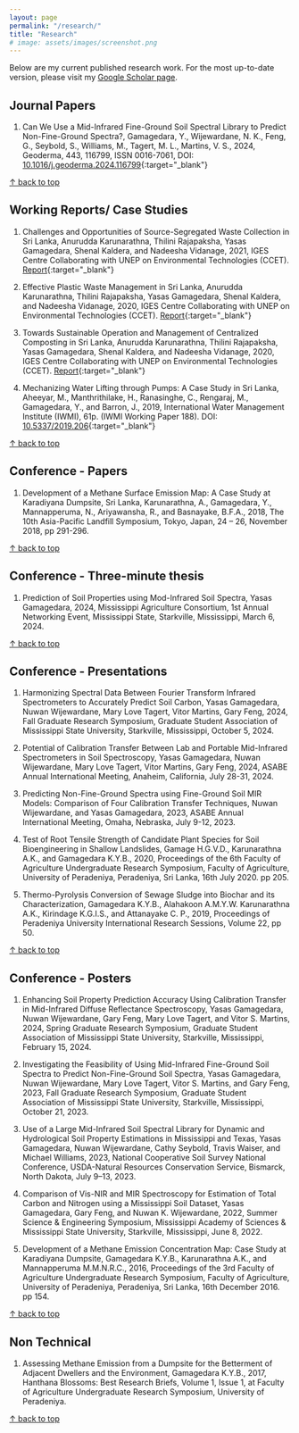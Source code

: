 ```yaml
---
layout: page
permalink: "/research/"
title: "Research"
# image: assets/images/screenshot.png
---
```


Below are my current published research work.
For the most up-to-date version, please visit my [Google Scholar page](https://scholar.google.com/citations?user=5Ftw3bwAAAAJ&hl=en).

## Journal Papers

1. Can We Use a Mid-Infrared Fine-Ground Soil Spectral Library to Predict Non-Fine-Ground Spectra?, Gamagedara, Y., Wijewardane, N. K., Feng, G., Seybold, S., Williams, M., Tagert, M. L., Martins, V. S., 2024, Geoderma, 443, 116799, ISSN 0016-7061, DOI: [10.1016/j.geoderma.2024.116799](https://doi.org/10.1016/j.geoderma.2024.116799){:target="_blank"}

[↑ back to top](#top)

## Working Reports/ Case Studies

1. Challenges and Opportunities of Source-Segregated Waste Collection in Sri Lanka, Anurudda Karunarathna, Thilini Rajapaksha, Yasas Gamagedara, Shenal Kaldera, and Nadeesha Vidanage, 2021, IGES Centre Collaborating with UNEP on Environmental Technologies (CCET). [Report](https://www.ccet.jp/publications/challenges-and-opportunities-source-segregated-waste-collection-sri-lanka){:target="_blank"}

1. Effective Plastic Waste Management in Sri Lanka, Anurudda Karunarathna, Thilini Rajapaksha, Yasas Gamagedara, Shenal Kaldera, and Nadeesha Vidanage, 2020, IGES Centre Collaborating with UNEP on Environmental Technologies (CCET). [Report](https://www.ccet.jp/publications/effective-plastic-waste-management-sri-lanka){:target="_blank"}

1. Towards Sustainable Operation and Management of Centralized Composting in Sri Lanka, Anurudda Karunarathna, Thilini Rajapaksha, Yasas Gamagedara, Shenal Kaldera, and Nadeesha Vidanage, 2020, IGES Centre Collaborating with UNEP on Environmental Technologies (CCET). [Report](https://www.ccet.jp/publications/towards-sustainable-operation-and-management-centralized-composting-sri-lanka){:target="_blank"}

1. Mechanizing Water Lifting through Pumps: A Case Study in Sri Lanka, Aheeyar, M., Manthrithilake, H., Ranasinghe, C., Rengaraj, M., Gamagedara, Y., and Barron, J., 2019, International Water Management Institute (IWMI), 61p. (IWMI Working Paper 188). DOI: [10.5337/2019.206](https://www.iwmi.cgiar.org/publications/iwmi-working-papers/iwmi-working-paper-188/){:target="_blank"}

[↑ back to top](#top)

## Conference - Papers

1. Development of a Methane Surface Emission Map: A Case Study at Karadiyana Dumpsite, Sri Lanka, Karunarathna, A., Gamagedara, Y., Mannapperuma, N., Ariyawansha, R., and Basnayake, B.F.A., 2018, The 10th Asia-Pacific Landfill Symposium, Tokyo, Japan, 24 – 26, November 2018, pp 291-296.

[↑ back to top](#top)

## Conference - Three-minute thesis

1. Prediction of Soil Properties using Mod-Infrared Soil Spectra, Yasas Gamagedara, 2024, Mississippi Agriculture Consortium, 1st Annual Networking Event, Mississippi State, Starkville, Mississippi, March 6, 2024.

[↑ back to top](#top)

## Conference - Presentations

1. Harmonizing Spectral Data Between Fourier Transform Infrared Spectrometers to Accurately Predict Soil Carbon, Yasas Gamagedara, Nuwan Wijewardane, Mary Love Tagert, Vitor Martins, Gary Feng, 2024, Fall Graduate Research Symposium, Graduate Student Association of Mississippi State University, Starkville, Mississippi, October 5, 2024.

1. Potential of Calibration Transfer Between Lab and Portable Mid-Infrared Spectrometers in Soil Spectroscopy, Yasas Gamagedara, Nuwan Wijewardane, Mary Love Tagert, Vitor Martins, Gary Feng, 2024, ASABE Annual International Meeting, Anaheim, California, July 28-31, 2024.

1. Predicting Non-Fine-Ground Spectra using Fine-Ground Soil MIR Models: Comparison of Four Calibration Transfer Techniques, Nuwan Wijewardane, and Yasas Gamagedara, 2023, ASABE Annual International Meeting, Omaha, Nebraska, July 9-12, 2023.

1. Test of Root Tensile Strength of Candidate Plant Species for Soil Bioengineering in Shallow Landslides, Gamage H.G.V.D., Karunarathna A.K., and Gamagedara K.Y.B., 2020, Proceedings of the 6th Faculty of Agriculture Undergraduate Research Symposium, Faculty of Agriculture, University of Peradeniya, Peradeniya, Sri Lanka, 16th July 2020. pp 205.

1. Thermo-Pyrolysis Conversion of Sewage Sludge into Biochar and its Characterization, Gamagedara K.Y.B., Alahakoon A.M.Y.W. Karunarathna A.K., Kirindage K.G.I.S., and Attanayake C. P., 2019, Proceedings of Peradeniya University International Research Sessions, Volume 22, pp 50.

[↑ back to top](#top)

## Conference - Posters

1. Enhancing Soil Property Prediction Accuracy Using Calibration Transfer in Mid-Infrared Diffuse Reflectance Spectroscopy, Yasas Gamagedara, Nuwan Wijewardane, Gary Feng, Mary Love Tagert, and Vitor S. Martins, 2024, Spring Graduate Research Symposium, Graduate Student Association of Mississippi State University, Starkville, Mississippi, February 15, 2024.

1. Investigating the Feasibility of Using Mid-Infrared Fine-Ground Soil Spectra to Predict Non-Fine-Ground Soil Spectra, Yasas Gamagedara, Nuwan Wijewardane, Mary Love Tagert, Vitor S. Martins, and Gary Feng, 2023, Fall Graduate Research Symposium, Graduate Student Association of Mississippi State University, Starkville, Mississippi, October 21, 2023.

1. Use of a Large Mid-Infrared Soil Spectral Library for Dynamic and Hydrological Soil Property Estimations in Mississippi and Texas, Yasas Gamagedara, Nuwan Wijewardane, Cathy Seybold, Travis Waiser, and Michael Williams, 2023, National Cooperative Soil Survey National Conference, USDA-Natural Resources Conservation Service, Bismarck, North Dakota, July 9–13, 2023.

1. Comparison of Vis-NIR and MIR Spectroscopy for Estimation of Total Carbon and Nitrogen using a Mississippi Soil Dataset, Yasas Gamagedara, Gary Feng, and Nuwan K. Wijewardane, 2022, Summer Science & Engineering Symposium, Mississippi Academy of Sciences & Mississippi State University, Starkville, Mississippi, June 8, 2022.

1. Development of a Methane Emission Concentration Map: Case Study at Karadiyana Dumpsite, Gamagedara K.Y.B., Karunarathna A.K., and Mannapperuma M.M.N.R.C., 2016, Proceedings of the 3rd Faculty of Agriculture Undergraduate Research Symposium, Faculty of Agriculture, University of Peradeniya, Peradeniya, Sri Lanka, 16th December 2016. pp 154.

[↑ back to top](#top)

## Non Technical

1. Assessing Methane Emission from a Dumpsite for the Betterment of Adjacent Dwellers and the Environment, Gamagedara K.Y.B., 2017, Hanthana Blossoms: Best Research Briefs, Volume 1, Issue 1, at Faculty of Agriculture Undergraduate Research Symposium, University of Peradeniya.

[↑ back to top](#top)